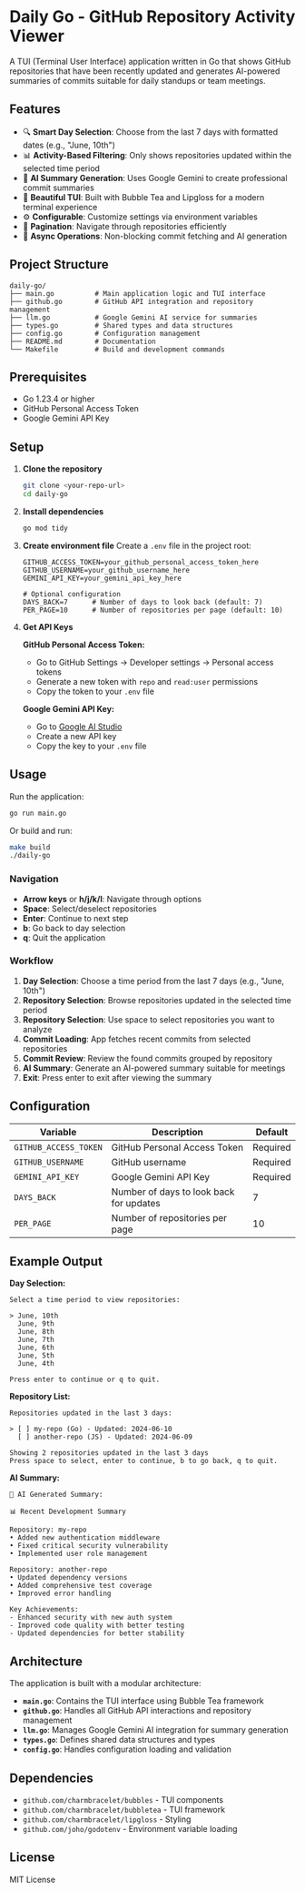 # Daily Go - GitHub Repository Activity Viewer

A TUI (Terminal User Interface) application written in Go that shows GitHub repositories that have been recently updated and generates AI-powered summaries of commits suitable for daily standups or team meetings.

## Features

- 🔍 **Smart Day Selection**: Choose from the last 7 days with formatted dates (e.g., "June, 10th")
- 📊 **Activity-Based Filtering**: Only shows repositories updated within the selected time period
- 🤖 **AI Summary Generation**: Uses Google Gemini to create professional commit summaries
- 🎨 **Beautiful TUI**: Built with Bubble Tea and Lipgloss for a modern terminal experience
- ⚙️ **Configurable**: Customize settings via environment variables
- 📱 **Pagination**: Navigate through repositories efficiently
- 🔄 **Async Operations**: Non-blocking commit fetching and AI generation

## Project Structure

```
daily-go/
├── main.go          # Main application logic and TUI interface
├── github.go        # GitHub API integration and repository management
├── llm.go           # Google Gemini AI service for summaries
├── types.go         # Shared types and data structures
├── config.go        # Configuration management
├── README.md        # Documentation
└── Makefile         # Build and development commands
```

## Prerequisites

- Go 1.23.4 or higher
- GitHub Personal Access Token
- Google Gemini API Key

## Setup

1. **Clone the repository**
   ```bash
   git clone <your-repo-url>
   cd daily-go
   ```

2. **Install dependencies**
   ```bash
   go mod tidy
   ```

3. **Create environment file**
   Create a `.env` file in the project root:
   ```env
   GITHUB_ACCESS_TOKEN=your_github_personal_access_token_here
   GITHUB_USERNAME=your_github_username_here
   GEMINI_API_KEY=your_gemini_api_key_here
   
   # Optional configuration
   DAYS_BACK=7      # Number of days to look back (default: 7)
   PER_PAGE=10      # Number of repositories per page (default: 10)
   ```

4. **Get API Keys**

   **GitHub Personal Access Token:**
   - Go to GitHub Settings → Developer settings → Personal access tokens
   - Generate a new token with `repo` and `read:user` permissions
   - Copy the token to your `.env` file

   **Google Gemini API Key:**
   - Go to [Google AI Studio](https://makersuite.google.com/app/apikey)
   - Create a new API key
   - Copy the key to your `.env` file

## Usage

Run the application:
```bash
go run main.go
```

Or build and run:
```bash
make build
./daily-go
```

### Navigation

- **Arrow keys** or **h/j/k/l**: Navigate through options
- **Space**: Select/deselect repositories
- **Enter**: Continue to next step
- **b**: Go back to day selection
- **q**: Quit the application

### Workflow

1. **Day Selection**: Choose a time period from the last 7 days (e.g., "June, 10th")
2. **Repository Selection**: Browse repositories updated in the selected time period
3. **Repository Selection**: Use space to select repositories you want to analyze
4. **Commit Loading**: App fetches recent commits from selected repositories
5. **Commit Review**: Review the found commits grouped by repository
6. **AI Summary**: Generate an AI-powered summary suitable for meetings
7. **Exit**: Press enter to exit after viewing the summary

## Configuration

| Variable | Description | Default |
|----------|-------------|---------|
| `GITHUB_ACCESS_TOKEN` | GitHub Personal Access Token | Required |
| `GITHUB_USERNAME` | GitHub username | Required |
| `GEMINI_API_KEY` | Google Gemini API Key | Required |
| `DAYS_BACK` | Number of days to look back for updates | 7 |
| `PER_PAGE` | Number of repositories per page | 10 |

## Example Output

**Day Selection:**
```
Select a time period to view repositories:

> June, 10th
  June, 9th
  June, 8th
  June, 7th
  June, 6th
  June, 5th
  June, 4th

Press enter to continue or q to quit.
```

**Repository List:**
```
Repositories updated in the last 3 days:

> [ ] my-repo (Go) - Updated: 2024-06-10
  [ ] another-repo (JS) - Updated: 2024-06-09

Showing 2 repositories updated in the last 3 days
Press space to select, enter to continue, b to go back, q to quit.
```

**AI Summary:**
```
🤖 AI Generated Summary:

📊 Recent Development Summary

Repository: my-repo
• Added new authentication middleware
• Fixed critical security vulnerability
• Implemented user role management

Repository: another-repo
• Updated dependency versions
• Added comprehensive test coverage
• Improved error handling

Key Achievements:
- Enhanced security with new auth system
- Improved code quality with better testing
- Updated dependencies for better stability
```

## Architecture

The application is built with a modular architecture:

- **`main.go`**: Contains the TUI interface using Bubble Tea framework
- **`github.go`**: Handles all GitHub API interactions and repository management
- **`llm.go`**: Manages Google Gemini AI integration for summary generation
- **`types.go`**: Defines shared data structures and types
- **`config.go`**: Handles configuration loading and validation

## Dependencies

- `github.com/charmbracelet/bubbles` - TUI components
- `github.com/charmbracelet/bubbletea` - TUI framework
- `github.com/charmbracelet/lipgloss` - Styling
- `github.com/joho/godotenv` - Environment variable loading

## License

MIT License


